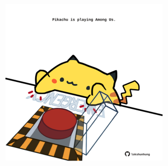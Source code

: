 <!-- built at 15/06/2023, 12:01:08 UTC -->
<p align="center">
  <img width="500" height="500" src="./ReadmeImage.svg">
</p>
